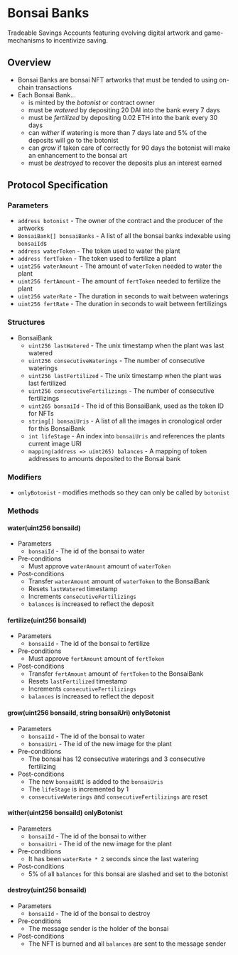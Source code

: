 # Bonsai Banks
Tradeable Savings Accounts featuring evolving digital artwork and game-mechanisms to incentivize saving.

## Overview
* Bonsai Banks are bonsai NFT artworks that must be tended to using on-chain transactions
* Each Bonsai Bank...
  * is minted by the _botonist_ or contract owner
  * must be _watered_ by depositing 20 DAI into the bank every 7 days
  * must be _fertilized_ by depositing 0.02 ETH into the bank every 30 days
  * can _wither_ if watering is more than 7 days late and 5% of the deposits will go to the botonist
  * can _grow_ if taken care of correctly for 90 days the botonist will make an enhancement to the bonsai art
  * must be _destroyed_ to recover the deposits plus an interest earned

## Protocol Specification


### Parameters
* `address botonist` - The owner of the contract and the producer of the artworks
* `BonsaiBank[] bonsaiBanks` - A list of all the bonsai banks indexable using `bonsaiId`s
* `address waterToken` - The token used to water the plant
* `address fertToken` - The token used to fertilize a plant
* `uint256 waterAmount` - The amount of `waterToken` needed to water the plant
* `uint256 fertAmount` - The amount of `fertToken` needed to fertilize the plant
* `uint256 waterRate` - The duration in seconds to wait between waterings
* `uint256 fertRate` - The duration in seconds to wait between fertilizings

### Structures
* BonsaiBank
  * `uint256 lastWatered` - The unix timestamp when the plant was last watered
  * `uint256 consecutiveWaterings` - The number of consecutive waterings
  * `uint256 lastFertilized` - The unix timestamp when the plant was last fertilized
  * `uint256 consecutiveFertilizings` - The number of consecutive fertilizings
  * `uint265 bonsaiId` - The id of this BonsaiBank, used as the token ID for NFTs
  * `string[] bonsaiUris` - A list of all the images in cronological order for this BonsaiBank
  * `int lifeStage` - An index into `bonsaiUris` and references the plants current image URI
  * `mapping(address => uint265) balances` - A mapping of token addresses to amounts deposited to the Bonsai bank

### Modifiers
* `onlyBotonist` - modifies methods so they can only be called by `botonist`

### Methods
#### water(uint256 bonsaiId)
* Parameters
  * `bonsaiId` - The id of the bonsai to water
* Pre-conditions
  * Must approve `waterAmount` amount of `waterToken`
* Post-conditions
  * Transfer `waterAmount` amount of `waterToken` to the BonsaiBank
  * Resets `lastWatered` timestamp
  * Increments `consecutiveFertilizings`
  * `balances` is increased to reflect the deposit

#### fertilize(uint256 bonsaiId)
* Parameters
  * `bonsaiId` - The id of the bonsai to fertilize
* Pre-conditions
  * Must approve `fertAmount` amount of `fertToken`
* Post-conditions
  * Transfer `fertAmount` amount of `fertToken` to the BonsaiBank
  * Resets `lastFertilized` timestamp
  * Increments `consecutiveFertilizings`
  * `balances` is increased to reflect the deposit

#### grow(uint256 bonsaiId, string bonsaiUri) onlyBotonist
* Parameters
  * `bonsaiId` - The id of the bonsai to water
  * `bonsaiUri` - The id of the new image for the plant
* Pre-conditions
  * The bonsai has 12 consecutive waterings and 3 consecutive fertilizing
* Post-conditions
  * The new `bonsaiURI` is added to the `bonsaiUris`
  * The `lifeStage` is incremented by 1
  * `consecutiveWaterings` and `consecutiveFertilizings` are reset

#### wither(uint256 bonsaiId) onlyBotonist
* Parameters
  * `bonsaiId` - The id of the bonsai to wither
  * `bonsaiUri` - The id of the new image for the plant
* Pre-conditions
  * It has been `waterRate * 2` seconds since the last watering
* Post-conditions
  * 5% of all `balances` for this bonsai are slashed and set to the botonist


#### destroy(uint256 bonsaiId)
* Parameters
  * `bonsaiId` - The id of the bonsai to destroy
* Pre-conditions
  * The message sender is the holder of the bonsai
* Post-conditions
  * The NFT is burned and all `balances` are sent to the message sender
